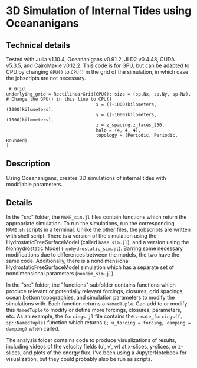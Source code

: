 # 3D Simulation of Internal Tides using Oceananigans

## Technical details
Tested with Julia v1.10.4, Oceananigans v0.91.2, JLD2 v0.4.48, CUDA v5.3.5, and CairoMakie v0.12.2. This code is for GPU, but can be adapted to CPU by changing `GPU()` to `CPU()` in the grid of the simulation, in which case the jobscripts are not necessary. 

```
 # Grid
underlying_grid = RectilinearGrid(GPU(); size = (sp.Nx, sp.Ny, sp.Nz), # Change the GPU() in this line to CPU()
                                  x = ((-1000)kilometers, (1000)kilometers),
                                  y = ((-1000)kilometers, (1000)kilometers),
                                  z = z_spacing.z_faces_256,
                                  halo = (4, 4, 4),
                                  topology = (Periodic, Periodic, Bounded)
)
```

## Description
Using Oceananigans, creates 3D simulations of internal tides with modifiable parameters. 

## Details
In the "src" folder, the `NAME_sim.jl` files contain functions which return the appropriate simulation. To run the simulations, run the corresponding `NAME.sh` scripts in a terminal. Unlike the other files, the jobscripts are written with shell script. There is a version of the simulation using the HydrostaticFreeSurfaceModel (called `base_sim.jl`), and a version using the Nonhydrostatic Model (`nonhydrostatic_sim.jl`). Barring some necessary modifications due to differences between the models, the two have the same code. Additionally, there is a nondimensional HydrostaticFreeSurfaceModel simulation which has a separate set of nondimensional parameters (`nondim_sim.jl`). 

In the "src" folder, the "functions" subfolder contains functions which produce relevant or potentially relevant forcings, closures, grid spacings, ocean bottom topographies, and simulation parameters to modify the simulations with. Each function returns a `NamedTuple`. Can add to or modify this `NamedTuple` to modify or define more forcings, closures, parameters, etc. As an example, the `forcings.jl` file contains the `create_forcings(f, sp::NamedTuple)` function which returns `(; u_forcing = forcing, damping = damping)` when called. 

The analysis folder contains code to produce visualizations of results, including videos of the velocity fields (u', v', w) at x-slices, y-slices, or z-slices, and plots of the energy flux. I've been using a JupyterNotebook for visualization, but they could probably also be run as scripts. 
